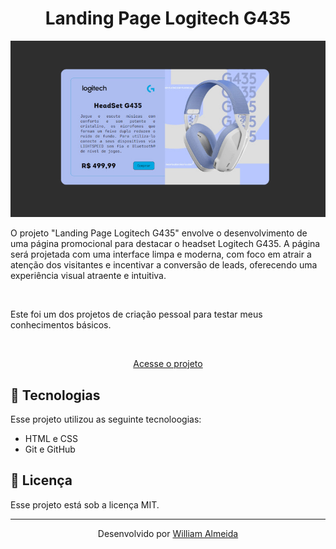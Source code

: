  # 

<h1 align="center"> Landing Page Logitech G435 </h1>

<p align="center">
   <img src="./assets/images/imagem-preview.jpg">
</p>

O projeto "Landing Page Logitech G435" envolve o desenvolvimento de uma página promocional para destacar o headset Logitech G435. A página será projetada com uma interface limpa e moderna, com foco em atrair a atenção dos visitantes e incentivar a conversão de leads, oferecendo uma experiência visual atraente e intuitiva.

<br>

Este foi um dos projetos de criação pessoal para testar meus conhecimentos básicos.

<br>

<p align="center"><a href="https://willalmeid.github.io/landing-page-logitech-g435/">Acesse o projeto</a></p>


## 🤖 Tecnologias

Esse projeto utilizou as seguinte tecnoloogias:
 - HTML e CSS
 - Git e GitHub

## 📃 Licença

Esse projeto está sob a licença MIT.

---

<p align="center">Desenvolvido por <a href="https://www.linkedin.com/in/william-almeida-74ab22302/">William Almeida</a></p>
